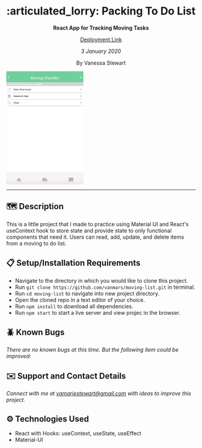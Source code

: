 <h1 align="center">:articulated_lorry: Packing To Do List</h1> 
<p align="center"><b>React App for Tracking Moving Tasks</b></p>
<a href='https://moving-checklist.vercel.app/'><p align="center">Deployment Link</p></a>
<p align="center"><em>3 January 2020</em></p>
<p align="center">By Vanessa Stewart</p> 
<img align="center" style="height: 300px; margin:auto" src="public/img/appImage.png">

<hr/>

## :world_map: Description
This is a little project that I made to practice using Material UI and React's useContext hook to store state and provide state to only functional components that need it. Users can read, add, update, and delete items from a moving to do list.

## :clipboard: Setup/Installation Requirements
* Navigate to the directory in which you would like to clone this project.
* Run `git clone https://github.com/vanmars/moving-list.git` in terminal.
* Run `cd moving-list` to navigate into new project directory.
* Open the cloned repo in a text editor of your choice.
* Run `npm install` to download all dependencies.
* Run `npm start` to start a live server and view projec in the browser.

## :beetle: Known Bugs
_There are no known bugs at this time. But the following item could be improved:_

## :envelope: Support and Contact Details

_Connect with me at vamariestewart@gmail.com with ideas to improve this project._

## :gear: Technologies Used

* React with Hooks: useContext, useState, useEffect
* Material-UI
